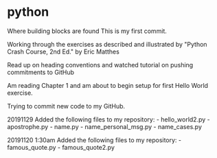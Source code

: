 # python

Where building blocks are found
This is my first commit.

Working through the exercises as described and illustrated by "Python Crash Course, 2nd Ed." by Eric Matthes

Read up on heading conventions and watched tutorial on pushing commitments to GitHub

Am reading Chapter 1 and am about to begin setup for first Hello World exercise.

Trying to commit new code to my GitHub.

20191129 
  Added the following files to my repository:
    - hello_world2.py
    - apostrophe.py
    - name.py
    - name_personal_msg.py
    - name_cases.py

20191120 1:30am
  Added the following files to my repository:
    - famous_quote.py
    - famous_quote2.py
